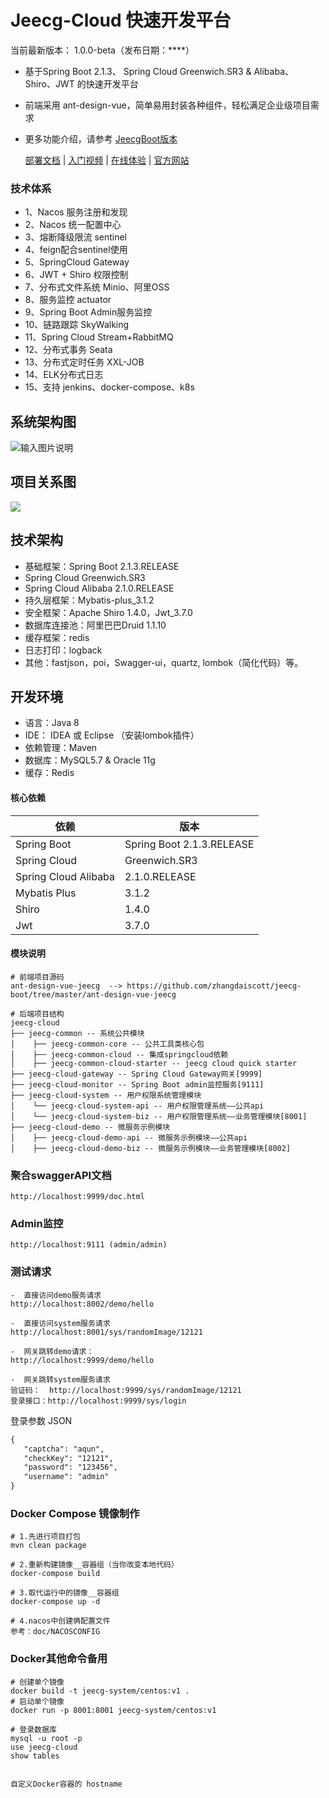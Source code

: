 Jeecg-Cloud 快速开发平台
===============

当前最新版本： 1.0.0-beta（发布日期：****）

- 基于Spring Boot 2.1.3、 Spring Cloud Greenwich.SR3 & Alibaba、 Shiro、JWT 的快速开发平台
- 前端采用 ant-design-vue，简单易用封装各种组件，轻松满足企业级项目需求
- 更多功能介绍，请参考 [JeecgBoot版本](https://github.com/zhangdaiscott/jeecg-boot)

    <a href="http://doc.cloud.jeecg.com" target="_blank">部署文档</a>  | <a href="https://www.bilibili.com/video/BV1pV411r7xW" target="_blank">入门视频</a>  |  <a target="_blank" href="http://boot.jeecg.com"> 在线体验</a> | <a target="_blank" href="http://www.jeecg.com"> 官方网站</a> 

### 技术体系


- 1、Nacos 服务注册和发现
- 2、Nacos 统一配置中心
- 3、熔断降级限流 sentinel
- 4、feign配合sentinel使用
- 5、SpringCloud Gateway
- 6、JWT + Shiro 权限控制
- 7、分布式文件系统 Minio、阿里OSS
- 8、服务监控 actuator
- 9、Spring Boot Admin服务监控
- 10、链路跟踪 SkyWalking
- 11、Spring Cloud Stream+RabbitMQ
- 12、分布式事务 Seata
- 13、分布式定时任务 XXL-JOB
- 14、ELK分布式日志
- 15、支持 jenkins、docker-compose、k8s

## 系统架构图

![输入图片说明](https://static.jeecg.com/upload/test/jeecg-cloud%E5%BE%AE%E6%9C%8D%E5%8A%A1%E6%9E%B6%E6%9E%84%E5%9B%BE%20mini_1590566044258.png "在这里输入图片标题")

## 项目关系图
![](https://static.jeecg.com/upload/test/jeecg_cloud_project_ref_1591173131283.png)


## 技术架构
- 基础框架：Spring Boot 2.1.3.RELEASE
-  Spring Cloud Greenwich.SR3
-  Spring Cloud Alibaba 2.1.0.RELEASE
- 持久层框架：Mybatis-plus_3.1.2
- 安全框架：Apache Shiro 1.4.0，Jwt_3.7.0
- 数据库连接池：阿里巴巴Druid 1.1.10
- 缓存框架：redis
- 日志打印：logback
- 其他：fastjson，poi，Swagger-ui，quartz, lombok（简化代码）等。



## 开发环境

- 语言：Java 8
- IDE： IDEA 或 Eclipse （安装lombok插件）
- 依赖管理：Maven
- 数据库：MySQL5.7  &  Oracle 11g
- 缓存：Redis

#### 核心依赖 


依赖 | 版本
---|---
Spring Boot |  Spring Boot 2.1.3.RELEASE
Spring Cloud | Greenwich.SR3
Spring Cloud Alibaba  | 2.1.0.RELEASE
Mybatis Plus | 3.1.2
Shiro | 1.4.0
Jwt | 3.7.0

#### 模块说明
```
# 前端项目源码
ant-design-vue-jeecg  --> https://github.com/zhangdaiscott/jeecg-boot/tree/master/ant-design-vue-jeecg

# 后端项目结构
jeecg-cloud
├── jeecg-common -- 系统公共模块 
│    ├── jeecg-common-core -- 公共工具类核心包
│    ├── jeecg-common-cloud -- 集成springcloud依赖
│    ├── jeecg-common-cloud-starter -- jeecg cloud quick starter
├── jeecg-cloud-gateway -- Spring Cloud Gateway网关[9999]
├── jeecg-cloud-monitor -- Spring Boot admin监控服务[9111]
├── jeecg-cloud-system -- 用户权限系统管理模块
│    └── jeecg-cloud-system-api -- 用户权限管理系统——公共api
│    └── jeecg-cloud-system-biz -- 用户权限管理系统——业务管理模块[8001]
├── jeecg-cloud-demo -- 微服务示例模块
│    ├── jeecg-cloud-demo-api -- 微服务示例模块——公共api
│    ├── jeecg-cloud-demo-biz -- 微服务示例模块——业务管理模块[8002]
```

### 聚合swaggerAPI文档
```
http://localhost:9999/doc.html
```
### Admin监控
```
http://localhost:9111 (admin/admin)
```

### 测试请求

```
-  直接访问demo服务请求
http://localhost:8002/demo/hello

-  直接访问system服务请求
http://localhost:8001/sys/randomImage/12121

-  网关跳转demo请求：
http://localhost:9999/demo/hello

-  网关跳转system服务请求
验证码：  http://localhost:9999/sys/randomImage/12121
登录接口：http://localhost:9999/sys/login
```

登录参数 JSON
 ``` xml
{
	"captcha": "aqun",
	"checkKey": "12121",
	"password": "123456",
	"username": "admin"
}
 ```
 
### Docker Compose 镜像制作
 ``` 
# 1.先进行项目打包
mvn clean package

# 2.重新构建镜像__容器组（当你改变本地代码）
docker-compose build

# 3.取代运行中的镜像__容器组
docker-compose up -d

# 4.nacos中创建俩配置文件
参考：doc/NACOSCONFIG
``` 


### Docker其他命令备用
 ``` 
# 创建单个镜像
docker build -t jeecg-system/centos:v1 . 
# 启动单个镜像
docker run -p 8001:8001 jeecg-system/centos:v1

# 登录数据库
mysql -u root -p
use jeecg-cloud
show tables


自定义Docker容器的 hostname
 ``` 